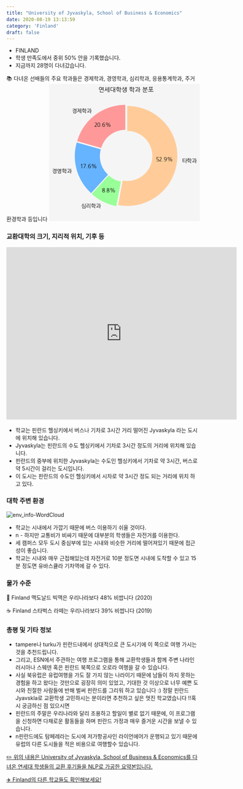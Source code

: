 ```yaml
---
title: "University of Jyvaskyla, School of Business & Economics"
date: 2020-08-19 13:13:59
category: 'Finland'
draft: false
---
```



* FINLAND
* 학생 만족도에서 중위 50% 안을 기록했습니다.
* 지금까지 28명이 다녀갔습니다. 

📚 다녀온 선배들의 주요 학과들은 경제학과, 경영학과, 심리학과, 응용통계학과, 주거환경학과 등입니다
![department-info](../plots/FI000009.png)
### 교환대학의 크기, 지리적 위치, 기후 등
<iframe
width="600"
height="450"
frameborder="0" style="border:0"
src="https://www.google.com/maps/embed/v1/place?key=AIzaSyC9e1AME-pVmWC4hBpFdu5S4dKzyepa3HQ&q=University+of+Jyvaskyla,+School+of+Business+&+Economics&center=62.2365317,25.7316336&zoom=14" allowfullscreen>
</iframe>

* 학교는 핀란드 헬싱키에서 버스나 기차로 3시간 거리 떨어진 Jyvaskyla 라는 도시에 위치해 있습니다.
* Jyvaskyla는 핀란드의 수도 헬싱키에서 기차로 3시간 정도의 거리에 위치해 있습니다.
* 핀란드의 중부에 위치한 Jyvaskyla는 수도인 헬싱키에서 기차로 약 3시간, 버스로 약 5시간이 걸리는 도시입니다.
* 이 도시는 핀란드의 수도인 헬싱키에서 시차로 약 3시간 정도 되는 거리에 위치 하고 있다.


### 대학 주변 환경

![env_info-WordCloud](../univ_wordclouds_okt/env_info/FI000009_env_info_okt.png)

* 학교는 시내에서 가깝기 때문에 버스 이용하기 쉬울 것이다.
* n - 하지만 교통비가 비싸기 때문에 대부분의 학생들은 자전거를 이용한다.
* 세 캠퍼스 모두 도시 중심부에 있는 시내와 비슷한 거리에 떨어져있기 때문에 접근성이 좋습니다.
* 학교는 시내와 매우 근접해있는데 자전거로 10분 정도면 시내에 도착할 수 있고 15분 정도면 유바스큘라 기차역에 갈 수 있다.


### 물가 수준 
🍔 Finland 맥도날드 빅맥은 우리나라보다 48% 비쌉니다 (2020)

☕️ Finland 스타벅스 라떼는 우리나라보다 39% 비쌉니다 (2019)

### 총평 및 기타 정보
* tampere나 turku가 핀란드내에서 상대적으로 큰 도시기에 이 쪽으로 여행 가시는 것을 추천드립니다.
* 그리고, ESN에서 주관하는 여행 프로그램을 통해 교환학생들과 함께 주변 나라인 러시아나 스웨덴 혹은 핀란드 북쪽으로 오로라 여행을 갈 수 있습니다.
* 사실 북유럽은 유럽여행을 가도 잘 가지 않는 나라이기 때문에 남들이 하지 못하는 경험을 하고 왔다는 것만으로 굉장히 의미 있었고, 기대한 것 이상으로 너무 예쁜 도시와 친절한 사람들에 반해 벌써 핀란드를 그리워 하고 있습니다 :) 정말 핀란드 Jyavskla로 교환학생 고민하시는 분이라면 추천하고 싶은 멋진 학교였습니다 !!혹시 궁금하신 점 있으시면
* 핀란드의 주말은 우리나라와 달리 조용하고 할일이 별로 없기 때문에, 이 프로그램을 신청하면 다채로운 활동들을 하며 핀란드 가정과 매우 즐거운 시간을 보낼 수 있습니다.
* n핀란드에도 탐페레라는 도시에 저가항공사인 라이언에어가 운행되고 있기 때문에 유럽의 다른 도시들을 적은 비용으로 여행할수 있습니다.


[✏️ 위의 내용은 University of Jyvaskyla, School of Business & Economics를 다녀온 연세대 학생들의 교환 후기들을 NLP로 가공한 요약본입니다.](http://oia.yonsei.ac.kr/partner/expReport.asp?ucode=FI000009&bgbn=A)

[✈️ Finland의 다른 학교들도 확인해보세요!](https://yonsei-exchange.netlify.app/?category=Finland)
